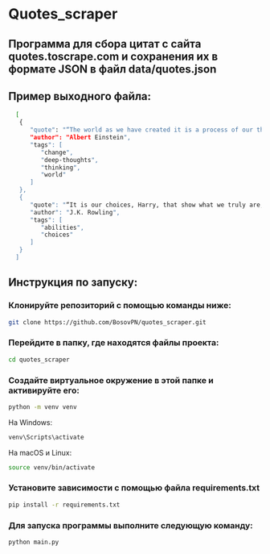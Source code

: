 # Quotes_scraper

## Программа для сбора цитат с сайта quotes.toscrape.com и сохранения их в формате JSON в файл data/quotes.json
## Пример выходного файла:

```sh
  [
   {
      "quote": "“The world as we have created it is a process of our thinking. It cannot be changed without changing our thinking.”",
      "author": "Albert Einstein",
      "tags": [
         "change",
         "deep-thoughts",
         "thinking",
         "world"
      ]
   },
   {
      "quote": "“It is our choices, Harry, that show what we truly are, far more than our abilities.”",
      "author": "J.K. Rowling",
      "tags": [
         "abilities",
         "choices"
      ]
   }
  ]  
```

## Инструкция по запуску:
### Клонируйте репозиторий с помощью команды ниже:
```bash
git clone https://github.com/BosovPN/quotes_scraper.git
```

### Перейдите в папку, где находятся файлы проекта:
```bash
cd quotes_scraper
```

### Создайте виртуальное окружение в этой папке и активируйте его:
```bash
python -m venv venv
```

На Windows:
```bash
venv\Scripts\activate
```

На macOS и Linux:
```bash
source venv/bin/activate
```

### Установите зависимости с помощью файла requirements.txt
```bash
pip install -r requirements.txt
```

### Для запуска программы выполните следующую команду:
```bash
python main.py
```
